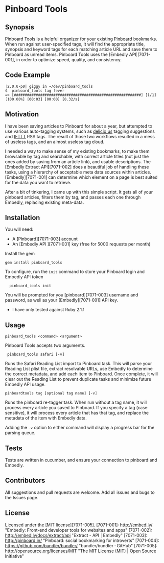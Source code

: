 # Pinboard Tools

## Synopsis

Pinboard Tools is a helpful organizer for your existing [Pinboard](http://www.pinboard.in) bookmarks. When run against user-specified tags, it will find the appropriate title, synopsis and keyword tags for each matching article URL and save them to Pinboard as unread items. Pinboard Tools uses the [Embedly API][7071-001], in order to optimize speed, quality, and consistency. 

## Code Example

    |2.0.0-p0| giggy in ~/dev/pinboard_tools    
    $  pinboard_tools tag fever
    => [##########################################################] [1/1] [100.00%] [00:03] [00:00] [0.32/s]


## Motivation

I have been saving articles to Pinboard for about a year, but attempted to use various auto-tagging systems, such as [delicio.us](http://delicio.us) tagging suggestions and [IFTTT](http://IFTTT.com) RSS tags. The result of those two workflows resulted in a mess of useless tags, and an almost useless tag cloud. 

I needed a way to make sense of my existing bookmarks, to make them browsable by tag and searchable, with correct article titles (not just the ones added by saving from an article link), and usable descriptions. The [Embedly Extract API][7071-002] does a beautiful job of handling these tasks, using a hierarchy of acceptable meta data sources within articles. [Embedly][7071-001] can determine which element on a page is best suited for the data you want to retrieve. 

After a bit of tinkering, I came up with this simple script. It gets all of your pinboard articles, filters them by tag, and passes each one through Embedly, replacing existing meta-data.

## Installation

You will need:

* A [Pinboard][7071-003] account
* An [Embedly API ][7071-001] key (free for 5000 requests per month)

Install the gem

    gem install pinboard_tools

To configure, run the `init` command to store your Pinboard login and Embedly API token
  
      pinboard_tools init

You will be prompted for you [pinboard][7071-003] username and password, as well as your [Embedly][7071-001] API key. 
 
*  I have only tested against Ruby 2.1.1
  
    
  

## Usage

    pinboard_tools <command> <argument>
   
 Pinboard Tools accepts two arguments. 
 
     pinboard_tools safari [-v]
Runs the Safari Reading List import to Pinboard task. This will parse your Reading List plist file, extract resolvable URLs, use Embedly to determine the correct metadata, and add each item to Pinboard. Once complete, it will clear out the Reading List to prevent duplicate tasks and minimize future Embedly API usage. 

    pinboardtools tag [optional tag name] [-v]
 Runs the pinboard re-tagger task. When run without a tag name, it will process every article you saved to Pinboard. If you specify a tag (case sensitive), it will process every article that has that tag, and replace the metadata of the item with Embedly data. 

 Adding the `-v` option to either command will display a progress bar for the parsing queue.

## Tests

Tests are written in cucumber, and ensure your connection to pinboard and Embedly.

## Contributors

All suggestions and pull requests are welcome. Add all issues and bugs to the Issues page.

## License

Licensed under the [MIT license][7071-005]. 
[7071-001]: http://embed.ly/ "Embedly: Front-end developer tools for websites and apps"
[7071-002]: http://embed.ly/docs/extract/api "Extract - API | Embedly"
[7071-003]: http://pinboard.in/ "Pinboard: social bookmarking for introverts"
[7071-004]: https://github.com/bundler/bundler/ "bundler/bundler · GitHub"
[7071-005]: http://opensource.org/licenses/MIT "The MIT License (MIT) | Open Source Initiative"
